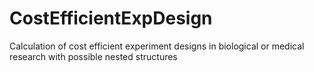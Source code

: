 # CostEfficientExpDesign
Calculation of cost efficient experiment designs in biological or medical research with possible nested structures
